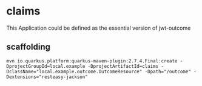 # claims

This Application could be defined as the essential version of jwt-outcome

## scaffolding

```shell
mvn io.quarkus.platform:quarkus-maven-plugin:2.7.4.Final:create -DprojectGroupId=local.example -DprojectArtifactId=claims -DclassName="local.example.outcome.OutcomeResource" -Dpath="/outcome" -Dextensions="resteasy-jackson"
```
